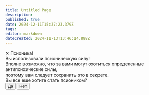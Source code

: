 ```yaml
---
title: Untitled Page
description: 
published: true
date: 2024-12-11T15:37:23.379Z
tags: 
editor: markdown
dateCreated: 2024-11-13T13:46:14.888Z
---
```


<div class="popup">
    <span class="close-button">✕</span> <span class="popup-title">Псионика!</span>
    <div class="popup-content">
        Вы использовали псионическую силу!<br>
        Вполне возможно, что за вами могут охотиться определенные антипсихические силы,<br>
        поэтому вам следует сохранить это в секрете.<br>
        Вы все еще хотите стать псиоником?
    </div>
    <div class="button-container">
        <button>Да</button>
        <button>Нет</button>
    </div>
</div>
